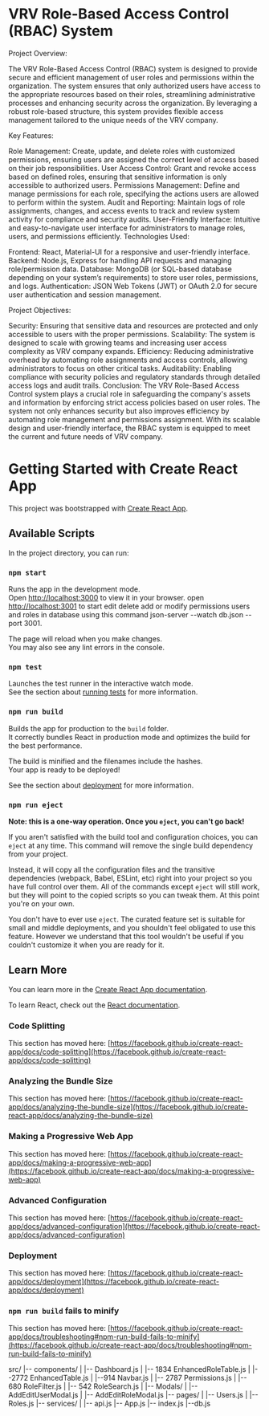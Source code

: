 # VRV Role-Based Access Control (RBAC) System
Project Overview:

The VRV Role-Based Access Control (RBAC) system is designed to provide secure and efficient management of user roles and permissions within the organization. The system ensures that only authorized users have access to the appropriate resources based on their roles, streamlining administrative processes and enhancing security across the organization. By leveraging a robust role-based structure, this system provides flexible access management tailored to the unique needs of the VRV company.

Key Features:

Role Management: Create, update, and delete roles with customized permissions, ensuring users are assigned the correct level of access based on their job responsibilities.
User Access Control: Grant and revoke access based on defined roles, ensuring that sensitive information is only accessible to authorized users.
Permissions Management: Define and manage permissions for each role, specifying the actions users are allowed to perform within the system.
Audit and Reporting: Maintain logs of role assignments, changes, and access events to track and review system activity for compliance and security audits.
User-Friendly Interface: Intuitive and easy-to-navigate user interface for administrators to manage roles, users, and permissions efficiently.
Technologies Used:

Frontend: React, Material-UI for a responsive and user-friendly interface.
Backend: Node.js, Express for handling API requests and managing role/permission data.
Database: MongoDB (or SQL-based database depending on your system’s requirements) to store user roles, permissions, and logs.
Authentication: JSON Web Tokens (JWT) or OAuth 2.0 for secure user authentication and session management.

Project Objectives:

Security: Ensuring that sensitive data and resources are protected and only accessible to users with the proper permissions.
Scalability: The system is designed to scale with growing teams and increasing user access complexity as VRV company expands.
Efficiency: Reducing administrative overhead by automating role assignments and access controls, allowing administrators to focus on other critical tasks.
Auditability: Enabling compliance with security policies and regulatory standards through detailed access logs and audit trails.
Conclusion: The VRV Role-Based Access Control system plays a crucial role in safeguarding the company's assets and information by enforcing strict access policies based on user roles. The system not only enhances security but also improves efficiency by automating role management and permissions assignment. With its scalable design and user-friendly interface, the RBAC system is equipped to meet the current and future needs of VRV company.













# Getting Started with Create React App

This project was bootstrapped with [Create React App](https://github.com/facebook/create-react-app).

## Available Scripts

In the project directory, you can run:

### `npm start`

Runs the app in the development mode.\
Open [http://localhost:3000](http://localhost:3000) to view it in your browser. open [http://localhost:3001](http://localhost:3001) to start edit delete add or modify permissions users and roles in database using this command json-server --watch db.json --port 3001.

The page will reload when you make changes.\
You may also see any lint errors in the console.

### `npm test`

Launches the test runner in the interactive watch mode.\
See the section about [running tests](https://facebook.github.io/create-react-app/docs/running-tests) for more information.

### `npm run build`

Builds the app for production to the `build` folder.\
It correctly bundles React in production mode and optimizes the build for the best performance.

The build is minified and the filenames include the hashes.\
Your app is ready to be deployed!

See the section about [deployment](https://facebook.github.io/create-react-app/docs/deployment) for more information.

### `npm run eject`

**Note: this is a one-way operation. Once you `eject`, you can't go back!**

If you aren't satisfied with the build tool and configuration choices, you can `eject` at any time. This command will remove the single build dependency from your project.

Instead, it will copy all the configuration files and the transitive dependencies (webpack, Babel, ESLint, etc) right into your project so you have full control over them. All of the commands except `eject` will still work, but they will point to the copied scripts so you can tweak them. At this point you're on your own.

You don't have to ever use `eject`. The curated feature set is suitable for small and middle deployments, and you shouldn't feel obligated to use this feature. However we understand that this tool wouldn't be useful if you couldn't customize it when you are ready for it.

## Learn More

You can learn more in the [Create React App documentation](https://facebook.github.io/create-react-app/docs/getting-started).

To learn React, check out the [React documentation](https://reactjs.org/).

### Code Splitting

This section has moved here: [https://facebook.github.io/create-react-app/docs/code-splitting](https://facebook.github.io/create-react-app/docs/code-splitting)

### Analyzing the Bundle Size

This section has moved here: [https://facebook.github.io/create-react-app/docs/analyzing-the-bundle-size](https://facebook.github.io/create-react-app/docs/analyzing-the-bundle-size)

### Making a Progressive Web App

This section has moved here: [https://facebook.github.io/create-react-app/docs/making-a-progressive-web-app](https://facebook.github.io/create-react-app/docs/making-a-progressive-web-app)

### Advanced Configuration

This section has moved here: [https://facebook.github.io/create-react-app/docs/advanced-configuration](https://facebook.github.io/create-react-app/docs/advanced-configuration)

### Deployment

This section has moved here: [https://facebook.github.io/create-react-app/docs/deployment](https://facebook.github.io/create-react-app/docs/deployment)

### `npm run build` fails to minify

This section has moved here: [https://facebook.github.io/create-react-app/docs/troubleshooting#npm-run-build-fails-to-minify](https://facebook.github.io/create-react-app/docs/troubleshooting#npm-run-build-fails-to-minify)


src/
|-- components/
|   |-- Dashboard.js
|    |-- 1834 EnhancedRoleTable.js
|    |--2772 EnhancedTable.js
|    |--914 Navbar.js
|    |-- 2787 Permissions.js
|    |-- 680 RoleFilter.js
|    |-- 542 RoleSearch.js
|    |-- Modals/
|       |-- AddEditUserModal.js
|       |-- AddEditRoleModal.js
|-- pages/
|   |-- Users.js
|   |-- Roles.js
|-- services/
|   |-- api.js
|-- App.js
|-- index.js
|--db.js
